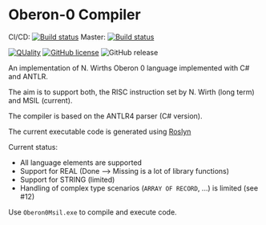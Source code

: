 # Oberon-0 Compiler

CI/CD: [![Build status](https://dev.azure.com/reindlit/Oberon0/_apis/build/status/Oberon%200%20CICD%20build)](https://dev.azure.com/reindlit/Oberon0/_build/latest?definitionId=7)
Master: [![Build status](https://dev.azure.com/reindlit/Oberon0/_apis/build/status/Oberon%200%20Master%20build)](https://dev.azure.com/reindlit/Oberon0/_build/latest?definitionId=29)

[![QUality](https://sonarcloud.io/api/project_badges/measure?project=steven-r_Oberon0Compiler&metric=alert_status)](https://sonarcloud.io/api/project_badges/measure?project=steven-r_Oberon0Compiler&metric=alert_status)
[![GitHub license](https://img.shields.io/github/license/steven-r/Oberon0Compiler.svg)](https://github.com/steven-r/Oberon0Compiler/blob/master/LICENSE.md)
![GitHub release](https://img.shields.io/github/release/steven-r/Oberon0Compiler.svg)


An implementation of N. Wirths Oberon 0 language implemented with C# and ANTLR.

The aim is to support both, the RISC instruction set by N. Wirth (long term) and MSIL (current).

The compiler is based on the ANTLR4 parser (C# version).

The current executable code is generated using [Roslyn](https://github.com/dotnet/roslyn)

Current status:

* All language elements are supported
* Support for REAL (Done --> Missing is a lot of library functions)
* Support for STRING (limited)
* Handling of complex type scenarios (`ARRAY OF RECORD`, ...) is limited (see #12)

Use `Oberon0Msil.exe` to compile and execute code.
